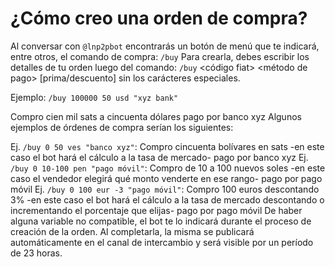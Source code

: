 # ¿Cómo creo una orden de compra?

Al conversar con `@lnp2pbot` encontrarás un botón de menú que te indicará, entre otros, el comando de compra:
`/buy`
Para crearla, debes escribir los detalles de tu orden luego del comando:
`/buy`<monto en sats> <monto en fiat> <código fiat> <método de pago> [prima/descuento] sin los carácteres especiales.

Ejemplo: `/buy 100000 50 usd "xyz bank"`

Compro cien mil sats a cincuenta dólares pago por banco xyz
Algunos ejemplos de órdenes de compra serían los siguientes:

Ej. `/buy 0 50 ves "banco xyz"`: Compro cincuenta bolívares en sats -en este caso el bot hará el cálculo a la tasa de mercado- pago por banco xyz
Ej. `/buy 0 10-100 pen "pago móvil"`: Compro de 10 a 100 nuevos soles -en este caso el vendedor elegirá qué monto venderte en ese rango- pago por pago móvil
Ej. `/buy 0 100 eur -3 "pago móvil"`: Compro 100 euros descontando 3% -en este caso el bot hará el cálculo a la tasa de mercado descontando o incrementando el porcentaje que elijas- pago por pago móvil
De haber alguna variable no compatible, el bot te lo indicará durante el proceso de creación de la orden. Al completarla, la misma se publicará automáticamente en el canal de intercambio y será visible por un período de 23 horas.
